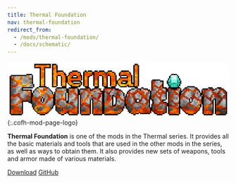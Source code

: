 ```yaml
---
title: Thermal Foundation
nav: thermal-foundation
redirect_from:
  - /mods/thermal-foundation/
  - /docs/schematic/
---
```


![Thermal Foundation logo](/assets/images/modlogos/thermal-foundation.png){:.cofh-mod-page-logo}


**Thermal Foundation** is one of the mods in the Thermal series. It provides all
the basic materials and tools that are used in the other mods in the series, as
well as ways to obtain them. It also provides new sets of weapons, tools and
armor made of various materials.


<div class="uk-margin-top uk-button-group">
    <a class="uk-button uk-button-large uk-button-success uk-text-bold" href="/downloads/">Download</a>
    <a class="uk-button uk-button-large" href="https://github.com/CoFH/ThermalFoundation">GitHub</a>
</div>
